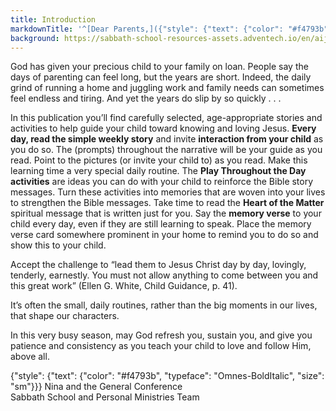 ```yaml
---
title: Introduction
markdownTitle: '^[Dear Parents,]({"style": {"text": {"color": "#f4793b", "typeface": "Omnes-BoldItalic"}}})'
background: https://sabbath-school-resources-assets.adventech.io/en/aij/2025-01-bg/00-introduction/intro-background.png
---
```


God has given your precious child to your family on loan. People say the days of parenting can feel long, but the years are short. Indeed, the daily grind of running a home and juggling work and family needs can sometimes feel endless and tiring. And yet the years do slip by so quickly . . .

In this publication you’ll find carefully selected, age-appropriate stories and activities to help guide your child toward knowing and loving Jesus. **Every day, read the simple weekly story** and invite **interaction from your child** as you do so. The (prompts) throughout the narrative will be your guide as you read. Point to the pictures (or invite your child to) as you read. Make this learning time a very special daily routine. The **Play Throughout the Day activities** are ideas you can do with your child to reinforce the Bible story messages. Turn these activities into memories that are woven into your lives to strengthen the Bible messages. Take time to read the **Heart of the Matter** spiritual message that is written just for you. Say the **memory verse** to your child every day, even if they are still learning to speak. Place the memory verse card somewhere prominent in your home to remind you to do so and show this to your child.

Accept the challenge to “lead them to Jesus Christ day by day, lovingly, tenderly, earnestly. You must not allow anything to come between you and this great work” (Ellen G. White, Child Guidance, p. 41).

It’s often the small, daily routines, rather than the big moments in our lives, that shape our characters.

In this very busy season, may God refresh you, sustain you, and give you patience and consistency as you teach your child to love and follow Him, above all.

{"style": {"text": {"color": "#f4793b", "typeface": "Omnes-BoldItalic", "size": "sm"}}}
Nina and the General Conference\
Sabbath School and Personal Ministries Team